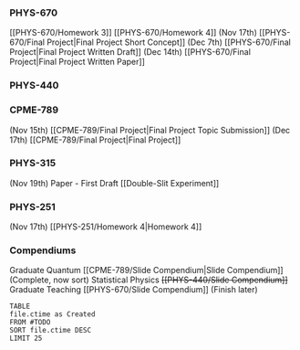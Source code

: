 ### PHYS-670
[[PHYS-670/Homework 3]]
[[PHYS-670/Homework 4]]
(Nov 17th) [[PHYS-670/Final Project|Final Project Short Concept]]
(Dec 7th) [[PHYS-670/Final Project|Final Project Written Draft]]
(Dec 14th) [[PHYS-670/Final Project|Final Project Written Paper]]
### PHYS-440

### CPME-789
(Nov 15th) [[CPME-789/Final Project|Final Project Topic Submission]]
(Dec 17th) [[CPME-789/Final Project|Final Project]]
### PHYS-315
(Nov 19th) Paper - First Draft
[[Double-Slit Experiment]]
### PHYS-251
(Nov 17th) [[PHYS-251/Homework 4|Homework 4]]



### Compendiums
Graduate Quantum [[CPME-789/Slide Compendium|Slide Compendium]] (Complete, now sort)
Statistical Physics ~~[[PHYS-440/Slide Compendium]]~~
Graduate Teaching [[PHYS-670/Slide Compendium]] (Finish later)





```dataview
TABLE
file.ctime as Created
FROM #TODO
SORT file.ctime DESC
LIMIT 25
```
